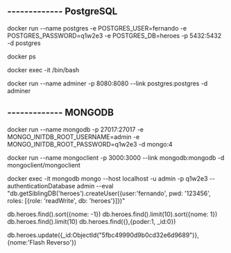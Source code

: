## ------------- PostgreSQL

docker run --name postgres -e POSTGRES_USER=fernando -e POSTGRES_PASSWORD=q1w2e3 -e POSTGRES_DB=heroes -p 5432:5432 -d postgres

docker ps

docker exec -it /bin/bash

docker run --name adminer -p 8080:8080 --link postgres:postgres -d adminer

## ------------- MONGODB

docker run --name mongodb -p 27017:27017 -e MONGO_INITDB_ROOT_USERNAME=admin -e MONGO_INITDB_ROOT_PASSWORD=q1w2e3 -d mongo:4

docker run --name mongoclient -p 3000:3000 --link mongodb:mongodb -d mongoclient/mongoclient

docker exec -it mongodb mongo --host localhost -u admin -p q1w2e3 --authenticationDatabase admin --eval "db.getSiblingDB('heroes').createUser({user:'fernando', pwd: '123456', roles: [{role: 'readWrite', db: 'heroes'}]})"

db.heroes.find().sort({nome: -1})
db.heroes.find().limit(10).sort({nome: 1})
db.heroes.find().limit(10)
db.heroes.find({},{poder:1, \_id:0})

db.heroes.update({\_id:ObjectId("5fbc49990d9b0cd32e6d9689")}, {nome:'Flash Reverso'})
